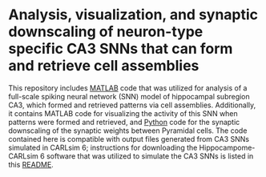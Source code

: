 # Analysis, visualization, and synaptic downscaling of neuron-type specific CA3 SNNs that can form and retrieve cell assemblies
This repository includes [MATLAB](https://github.com/jkopsick/cell_assembly_formation_retrieval/matlab_analysis_visualization_code) code that was utilized for analysis of a full-scale spiking neural network (SNN) model of hippocampal subregion CA3, which formed and retrieved patterns via cell assemblies. Additionally, it contains MATLAB code for visualizing the activity of this SNN when patterns were formed and retrieved, and [Python](https://github.com/jkopsick/cell_assembly_formation_retrieval/python_normalization_code) code for the synaptic downscaling of the synaptic weights between Pyramidal cells. The code contained here is compatible with output files generated from CA3 SNNs simulated in CARLsim 6; instructions for downloading the Hippocampome-CARLsim 6 software that was utilized to simulate the CA3 SNNs is listed in this [README](https://github.com/jkopsick/CARLsim6/tree/feat/CS6_hc_ca3/projects).